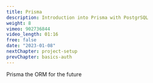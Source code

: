 ```yaml
---
title: Prisma
description: Introduction into Prisma with PostgrSQL
weight: 8
vimeo: 902736844
video_length: 01:16
free: false
date: "2023-01-08"
nextChapter: project-setup
prevChapter: basics-auth
---
```


Prisma the ORM for the future